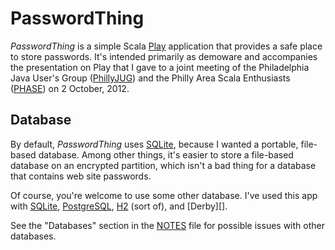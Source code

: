 # PasswordThing

*PasswordThing* is a simple Scala [Play][] application that provides a
safe place to store passwords. It's intended primarily as demoware and
accompanies the presentation on Play that I gave to a joint meeting of
the Philadelphia Java User's Group ([PhillyJUG][]) and the Philly Area
Scala Enthusiasts ([PHASE][]) on 2 October, 2012.

## Database

By default, *PasswordThing* uses [SQLite][], because I wanted a portable, file-
based database. Among other things, it's easier to store a file-based
database on an encrypted partition, which isn't a bad thing for a database
that contains web site passwords.

Of course, you're welcome to use some other database. I've used this app
with [SQLite][], [PostgreSQL][], [H2][] (sort of), and [Derby][].

See the "Databases" section in the [NOTES][] file for possible issues with
other databases.

[Play]: http://playframework.org/
[evolutions]: http://scala.playframework.org/documentation/2.0.3/Evolutions
[PhillyJUG]: http://phillyjug.skookle.com/
[PHASE]: http://scala-phase.org/
[Apache Derby]: http://db.apache.org/derby/
[H2]: http://www.h2database.org/
[SQLite]: http://www.sqlite.org/
[PostgreSQL]: http://www.postgresql.org/
[NOTES]: https://github.com/bmc/passwordthing-scala/blob/master/NOTES.md